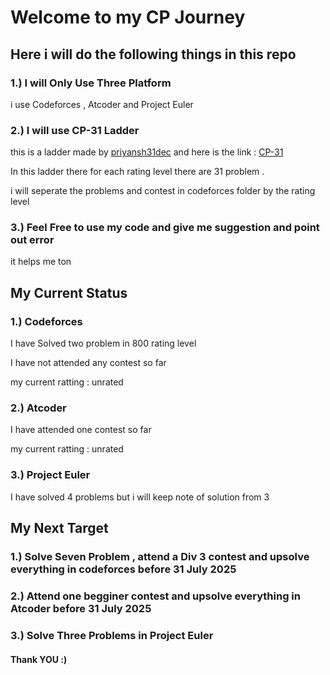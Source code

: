 # Welcome to my CP Journey

## Here i will do the following things in this repo

### 1.) I will Only Use Three Platform
i use Codeforces , Atcoder and Project Euler

### 2.) I will use CP-31 Ladder
this is a ladder made by [priyansh31dec](https://codeforces.com/profile/priyansh31dec) and here is the link : [CP-31
](https://www.tle-eliminators.com/cp-sheet)

In this ladder there for each rating level there are 31 problem .

i will seperate the problems and contest in codeforces folder by the rating level

### 3.) Feel Free to use my code and give me suggestion and point out error

it helps me ton

## My Current Status
 
### 1.) Codeforces

I have Solved two problem in 800 rating level

I have not attended any contest so far

my current ratting : unrated

### 2.) Atcoder

I have attended one contest so far

my current ratting : unrated

### 3.) Project Euler

I have solved 4 problems but i will keep note of solution from 3


## My Next Target

### 1.) Solve Seven Problem , attend a Div 3 contest and upsolve everything in codeforces before 31 July 2025

### 2.) Attend one begginer contest and upsolve everything in Atcoder before 31 July 2025

### 3.) Solve Three Problems in Project Euler

#### Thank YOU :)

